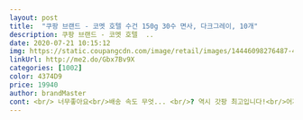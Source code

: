 ```yaml
---
layout: post 
title:  "쿠팡 브랜드 - 코멧 호텔 수건 150g 30수 면사, 다크그레이, 10개" 
description: 쿠팡 브랜드 - 코멧 호텔  ..
date: 2020-07-21 10:15:12 
img: https://static.coupangcdn.com/image/retail/images/14446098276487-4f58df2e-bddb-4c81-b2da-d86d00fcf756.jpg 
linkUrl: http://me2.do/Gbx7Bv9X 
categories: [1002] 
color: 4374D9 
price: 19940 
author: brandMaster 
cont: <br/> 너무좋아요<br/>배송 속도 무엇... <br/>? 역시 갓팡 최고입니다!<br/>어제주문해 오늘새벽에 잘 받았어요.<br/> 타올 사용해보니 한장만사용하고 나머지는 바로 세탁해보니 타올에 먼지도 없고 물기<br/>와 오늘 오전에 시켰는데 새벽에 바로 왔네요... <br/><br/>흡수가 생각보다 좋았요^^ 배송감사합니다.<br/><br/> 
---
```

 